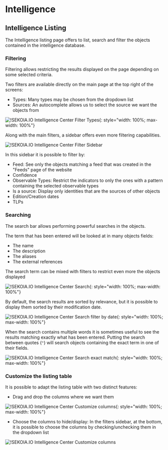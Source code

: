 # Intelligence

## Intelligence Listing

The Intelligence listing page offers to list, search and filter the objects contained in the intelligence database.

### Filtering

Filtering allows restricting the results displayed on the page depending on some selected criteria.

Two filters are available directly on the main page at the top right of the screens:

* Types: Many types may be chosen from the dropdown list
* Sources: An autocomplete allows us to select the source we want the objects from


![!SEKOIA.IO Intelligence Center Filter Types](/assets/intelligence_center/intelligence_filter_types.png){: style="width: 100%; max-width: 100%"}

Along with the main filters, a sidebar offers even more filtering capabilities.

![!SEKOIA.IO Intelligence Center Filter Sidebar](/assets/intelligence_center/intelligence_filter_sidebar.png)

In this sidebar it is possible to filter by:

* Feed: See only the objects matching a feed that was created in the "Feeds" page of the website
* Confidence
* Observable Types: Restrict the indicators to only the ones with a pattern containing the selected observable types
* Is a source: Display only identities that are the sources of other objects
* Edition/Creation dates
* TLPs

### Searching

The search bar allows performing powerful searches in the objects.

The term that has been entered will be looked at in many objects fields:

* The name
* The description
* The aliases
* The external references

The search term can be mixed with filters to restrict even more the objects displayed

![!SEKOIA.IO Intelligence Center Search](/assets/intelligence_center/intelligence_search_fuzzy.png){: style="width: 100%; max-width: 100%"}


By default, the search results are sorted by relevance, but it is possible to display them sorted by their modification date.

![!SEKOIA.IO Intelligence Center Search filter by date](/assets/intelligence_center/intelligence_search_edited.png){: style="width: 100%; max-width: 100%"}

When the search contains multiple words it is sometimes useful to see the results matching exactly what has been entered. Putting the search between quotes (`"`) will search objects containing the exact term in one of their fields.

![!SEKOIA.IO Intelligence Center Search exact match](/assets/intelligence_center/intelligence_search_exact_match.png){: style="width: 100%; max-width: 100%"}


### Customize the listing table

It is possible to adapt the listing table with two distinct features:

* Drag and drop the columns where we want them

![!SEKOIA.IO Intelligence Center Customize columns](/assets/intelligence_center/intelligence_customize_drag_drop.gif){: style="width: 100%; max-width: 100%"}

* Choose the columns to hide/display: In the filters sidebar, at the bottom, it is possible to choose the columns by checking/unchecking them in the dropdown list

![!SEKOIA.IO Intelligence Center Customize columns](/assets/intelligence_center/intelligence_customize_choose_columns.png)
